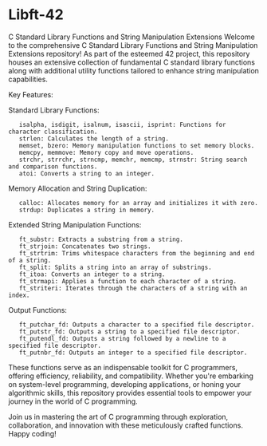 # Libft-42
C Standard Library Functions and String Manipulation Extensions
Welcome to the comprehensive C Standard Library Functions and String Manipulation Extensions repository! As part of the esteemed 42 project, this repository houses an extensive collection of fundamental C standard library functions along with additional utility functions tailored to enhance string manipulation capabilities.

Key Features:

Standard Library Functions:

       isalpha, isdigit, isalnum, isascii, isprint: Functions for character classification.
       strlen: Calculates the length of a string.
       memset, bzero: Memory manipulation functions to set memory blocks.
       memcpy, memmove: Memory copy and move operations.
       strchr, strrchr, strncmp, memchr, memcmp, strnstr: String search and comparison functions.
       atoi: Converts a string to an integer.

Memory Allocation and String Duplication:

       calloc: Allocates memory for an array and initializes it with zero.
       strdup: Duplicates a string in memory.

Extended String Manipulation Functions:

       ft_substr: Extracts a substring from a string.
       ft_strjoin: Concatenates two strings.
       ft_strtrim: Trims whitespace characters from the beginning and end of a string.
       ft_split: Splits a string into an array of substrings.
       ft_itoa: Converts an integer to a string.
       ft_strmapi: Applies a function to each character of a string.
       ft_striteri: Iterates through the characters of a string with an index.

Output Functions:

       ft_putchar_fd: Outputs a character to a specified file descriptor.
       ft_putstr_fd: Outputs a string to a specified file descriptor.
       ft_putendl_fd: Outputs a string followed by a newline to a specified file descriptor.
       ft_putnbr_fd: Outputs an integer to a specified file descriptor.

These functions serve as an indispensable toolkit for C programmers, offering efficiency, reliability, and compatibility. Whether you're embarking on system-level programming, developing applications, or honing your algorithmic skills, this repository provides essential tools to empower your journey in the world of C programming.

Join us in mastering the art of C programming through exploration, collaboration, and innovation with these meticulously crafted functions. Happy coding!
